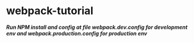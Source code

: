 # webpack-tutorial
***Run NPM install and config at file webpack.dev.config for development env and webpack.production.config for production env***
